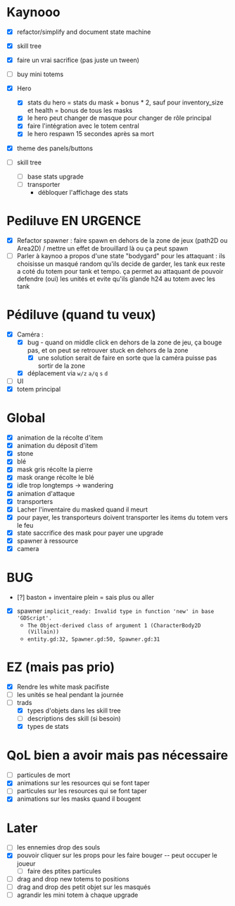 # Kaynooo

- [x] refactor/simplify and document state machine
- [x] skill tree
- [x] faire un vrai sacrifice (pas juste un tween)
- [ ] buy mini totems

- [x] Hero
  - [x] stats du hero = stats du mask + bonus * 2, sauf pour inventory_size et health = bonus de tous les masks
  - [x] le hero peut changer de masque pour changer de rôle principal
  - [x] faire l'intégration avec le totem central
  - [x] le hero respawn 15 secondes après sa mort
- [x] theme des panels/buttons

- [ ] skill tree
  - [ ] base stats upgrade
  - [ ] transporter
	  - débloquer l'affichage des stats

# Pediluve EN URGENCE

- [X] Refactor spawner : faire spawn en dehors de la zone de jeux (path2D ou Area2D) / mettre un effet de brouillard là ou ça peut spawn
- [ ] Parler à kaynoo a propos d'une state "bodygard" pour les attaquant : ils choisisse un masqué random qu'ils decide de garder, les tank eux reste a coté du totem pour tank et tempo. ça permet au attaquant de pouvoir defendre (oui) les unités et evite qu'ils glande h24 au totem avec les tank

# Pédiluve (quand tu veux)

- [X] Caméra :
  - [X] bug - quand on middle click en dehors de la zone de jeu, ça bouge pas, et on peut se retrouver stuck en dehors de la zone
	- [X] une solution serait de faire en sorte que la caméra puisse pas sortir de la zone
  - [X] déplacement via `w/z` `a/q` `s` `d`
- [ ] UI
- [X] totem principal

# Global

- [x] animation de la récolte d'item
- [x] animation du déposit d'item
- [x] stone
- [x] blé
- [X] mask gris récolte la pierre
- [X] mask orange récolte le blé
- [x] idle trop longtemps -> wandering
- [X] animation d'attaque
- [X] transporters
- [x] Lacher l'inventaire du masked quand il meurt
- [X] pour payer, les transporteurs doivent transporter les items du totem vers le feu
- [x] state saccrifice des mask pour payer une upgrade
- [X] spawner à ressource
- [X] camera

# BUG

- [?] baston + inventaire plein = sais plus ou aller
- [X] spawner `implicit_ready: Invalid type in function 'new' in base 'GDScript'.`
  - `The Object-derived class of argument 1 (CharacterBody2D (Villain))`
  - `entity.gd:32, Spawner.gd:50, Spawner.gd:31`

# EZ (mais pas prio)

- [x] Rendre les white mask pacifiste
- [ ] les unités se heal pendant la journée
- [ ] trads
  - [x] types d'objets dans les skill tree
  - [ ] descriptions des skill (si besoin)
  - [x] types de stats

# QoL bien a avoir mais pas nécessaire

- [ ] particules de mort
- [x] animations sur les resources qui se font taper
- [ ] particules sur les resources qui se font taper
- [X] animations sur les masks quand il bougent

# Later

- [ ] les ennemies drop des souls
- [x] pouvoir cliquer sur les props pour les faire bouger -- peut occuper le joueur
  - [ ] faire des ptites particules
- [ ] drag and drop new totems to positions
- [ ] drag and drop des petit objet sur les masqués
- [ ] agrandir les mini totem à chaque upgrade
